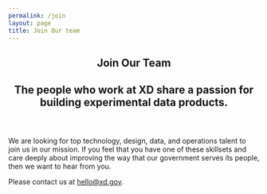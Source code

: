 ```yaml
---
permalink: /join
layout: page
title: Join Our team
---
```

<section>
  <header>
    <h1>Join Our Team</h1>
    <h2 class="page-subtitle">
      The people who work at XD share a passion for building experimental data products.
    </h2>
  </header>
  <p>
    We are looking for top technology, design, data, and operations talent to join us in our mission. If you feel that you have one of these skillsets and care deeply about improving the way that our government serves its people, then we want to hear from you.
  </p>
  <p>
    Please contact us at <a href="mailto:hello@xd.gov">hello@xd.gov</a>.
  </p>
</section>